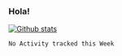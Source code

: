 ### Hola!

[![Github stats](https://github-readme-stats.vercel.app/api?username=SupahFox&count_private=true)](https://github.com/anuraghazra/github-readme-stats)

<!--START_SECTION:waka-->
```text
No Activity tracked this Week
```
<!--END_SECTION:waka-->
